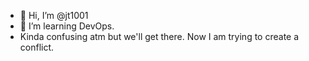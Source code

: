- 👋 Hi, I’m @jt1001
- 👀 I’m learning DevOps.
- Kinda confusing atm but we'll get there.
Now I am trying to create a conflict.
